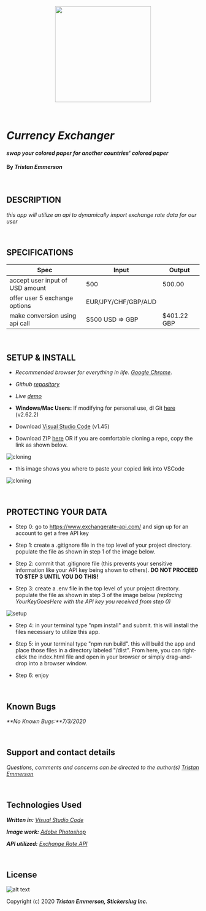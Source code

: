 <p align="center">
  <img width="250" height="250" src="https://coding-assets.s3-us-west-2.amazonaws.com/img/stickerslug-logo3.png">
</p>

<br>

# _Currency Exchanger_

#### _swap your colored paper for another countries' colored paper_	

#### By _**Tristan Emmerson**_

<br>

## **DESCRIPTION**

_this app will utilize an api to dynamically import exchange rate data for our user_

<br>

## **SPECIFICATIONS**

| Spec 	| Input 	| Output 	|
|-	|-	|-	|
| accept user input of USD amount 	| 500 	| 500.00 	|
| offer user 5 exchange options 	| EUR/JPY/CHF/GBP/AUD 	|  	|
| make conversion using api call 	| $500 USD => GBP 	| $401.22 GBP 	|

<br>

## **SETUP & INSTALL**

*  _Recommended browser for everything in life. [Google Chrome](https://www.google.com/chrome/)_.

*  _Github [repository](https://github.com/tmemmerson/currency-exchanger4.git)_

*  _Live [demo](https://tmemmerson.github.io/currency-exchanger4/)_

*  **Windows/Mac Users:** If modifying for personal use, dl Git [here](https://git-scm.com/downloads/) (v2.62.2)

* Download [Visual Studio Code](https://code.visualstudio.com/) (v1.45)

* Download ZIP [here](https://github.com/tmemmerson/currency-exchanger4.git) OR if you are comfortable cloning a repo, copy the link as shown below.

![cloning](https://coding-assets.s3-us-west-2.amazonaws.com/img/clone.gif "How to clone repo")

* this image shows you where to paste your copied link into VSCode

![cloning](https://coding-assets.s3-us-west-2.amazonaws.com/img/clone-github2.gif "Cloning from Github within VSCode")

<br>

## **PROTECTING YOUR DATA**

* Step 0: go to https://www.exchangerate-api.com/ and sign up for an account to get a free API key

* Step 1: create a .gitignore file in the top level of your project directory. populate the file as shown in step 1 of the image below.

* Step 2: commit that .gitignore file (this prevents your sensitive information like your API key being shown to others). **DO NOT PROCEED TO STEP 3 UNTIL YOU DO THIS!**

* Step 3: create a .env file in the top level of your project directory. populate the file as shown in step 3 of the image below _(replacing YourKeyGoesHere with the API key you received from step 0)_

![setup](https://coding-assets.s3-us-west-2.amazonaws.com/img/readme-image.jpg "Set up instructions")

* Step 4: in your terminal type "npm install" and submit. this will install the files necessary to utilize this app.

* Step 5: in your terminal type "npm run build". this will build the app and place those files in a directory labeled "/dist". From here, you can right-click the index.html file and open in your browser or simply drag-and-drop into a browser window. 

* Step 6: enjoy

<br>

## **Known Bugs**

_**No Known Bugs:**7/3/2020_

<br>

## **Support and contact details**

_Questions, comments and concerns can be directed to the author(s) [Tristan Emmerson](tristan@stickerslug.com)_

<br>

## **Technologies Used**

_**Written in:** [Visual Studio Code](https://code.visualstudio.com/)_

_**Image work:** [Adobe Photoshop](https://www.adobe.com/products/photoshop.html/)_

_**API utilized:** [Exchange Rate API](https://www.exchangerate-api.com/)_

<br>

## **License**
![alt text][logo]

[logo]: https://img.shields.io/bower/l/bootstrap "MIT License"

Copyright (c) 2020 **_Tristan Emmerson, Stickerslug Inc._**